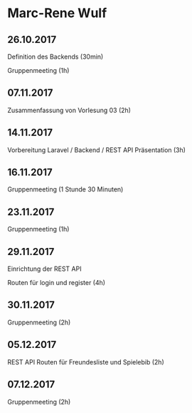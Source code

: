 # Marc-Rene Wulf
## 26.10.2017

Definition des Backends (30min)

Gruppenmeeting (1h)

## 07.11.2017
Zusammenfassung von Vorlesung 03 (2h)


## 14.11.2017

Vorbereitung Laravel / Backend / REST API Präsentation (3h)

## 16.11.2017

Gruppenmeeting (1 Stunde 30 Minuten)


## 23.11.2017

Gruppenmeeting (1h)

## 29.11.2017

Einrichtung der REST API

Routen für login und register (4h)


## 30.11.2017

Gruppenmeeting (2h)


## 05.12.2017

REST API
Routen für Freundesliste und Spielebib (2h)


## 07.12.2017

Gruppenmeeting (2h)
